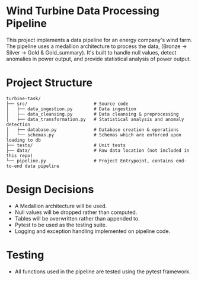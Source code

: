 # Wind Turbine Data Processing Pipeline

This project implements a data pipeline for an energy company's wind farm. The pipeline uses a medallion architecture to process the data, (Bronze -> Silver -> Gold & Gold_summary). It's built to handle null values, detect anomalies in power output, and provide statistical analysis of power output. 

# Project Structure
```
turbine-task/
├── src/                         # Source code
│   ├── data_ingestion.py        # Data ingestion
│   ├── data_cleansing.py        # Data cleansing & preprocessing
│   ├── data_transformation.py   # Statistical analysis and anomaly detection
│   ├── database.py              # Database creation & operations
│   └── schemas.py               # Schemas which are enforced upon loading to db
├── tests/                       # Unit tests
├── data/                        # Raw data location (not included in this repo)
└── pipeline.py                  # Project Entrypoint, contains end-to-end data pipeline
```

# Design Decisions

- A Medallion architecture will be used.
- Null values will be dropped rather than computed.
- Tables will be overwritten rather than appended to.
- Pytest to be used as the testing suite.
- Logging and exception handling implemented on pipeline code.

# Testing
- All functions used in the pipeline are tested using the pytest framework.

